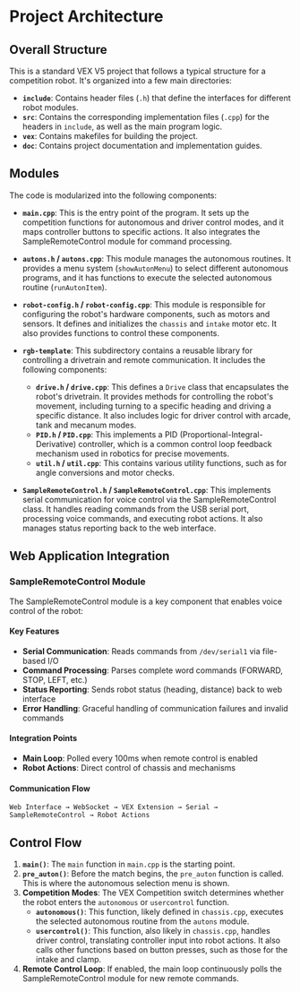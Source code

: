 # Project Architecture

## Overall Structure

This is a standard VEX V5 project that follows a typical structure for a competition robot. It's organized into a few main directories:

*   **`include`**: Contains header files (`.h`) that define the interfaces for different robot modules.
*   **`src`**: Contains the corresponding implementation files (`.cpp`) for the headers in `include`, as well as the main program logic.
*   **`vex`**: Contains makefiles for building the project.
*   **`doc`**: Contains project documentation and implementation guides.

## Modules

The code is modularized into the following components:

*   **`main.cpp`**: This is the entry point of the program. It sets up the competition functions for autonomous and driver control modes, and it maps controller buttons to specific actions. It also integrates the SampleRemoteControl module for command processing.

*   **`autons.h` / `autons.cpp`**: This module manages the autonomous routines. It provides a menu system (`showAutonMenu`) to select different autonomous programs, and it has functions to execute the selected autonomous routine (`runAutonItem`).

*   **`robot-config.h` / `robot-config.cpp`**: This module is responsible for configuring the robot's hardware components, such as motors and sensors. It defines and initializes the `chassis` and `intake` motor etc. It also provides functions to control these components.

*   **`rgb-template`**: This subdirectory contains a reusable library for controlling a drivetrain and remote communication. It includes the following components:
    *   **`drive.h` / `drive.cpp`**: This defines a `Drive` class that encapsulates the robot's drivetrain. It provides methods for controlling the robot's movement, including turning to a specific heading and driving a specific distance. It also includes logic for driver control with arcade, tank and mecanum modes.
    *   **`PID.h` / `PID.cpp`**: This implements a PID (Proportional-Integral-Derivative) controller, which is a common control loop feedback mechanism used in robotics for precise movements.
    *   **`util.h` / `util.cpp`**: This contains various utility functions, such as for angle conversions and motor checks.
*   **`SampleRemoteControl.h` / `SampleRemoteControl.cpp`**: This implements serial communication for voice control via the SampleRemoteControl class. It handles reading commands from the USB serial port, processing voice commands, and executing robot actions. It also manages status reporting back to the web interface.

## Web Application Integration

### SampleRemoteControl Module
The SampleRemoteControl module is a key component that enables voice control of the robot:

#### Key Features
- **Serial Communication**: Reads commands from `/dev/serial1` via file-based I/O
- **Command Processing**: Parses complete word commands (FORWARD, STOP, LEFT, etc.)
- **Status Reporting**: Sends robot status (heading, distance) back to web interface
- **Error Handling**: Graceful handling of communication failures and invalid commands

#### Integration Points
- **Main Loop**: Polled every 100ms when remote control is enabled
- **Robot Actions**: Direct control of chassis and mechanisms

#### Communication Flow
```
Web Interface → WebSocket → VEX Extension → Serial → SampleRemoteControl → Robot Actions
```

## Control Flow

1.  **`main()`**: The `main` function in `main.cpp` is the starting point.
2.  **`pre_auton()`**: Before the match begins, the `pre_auton` function is called. This is where the autonomous selection menu is shown.
3.  **Competition Modes**: The VEX Competition switch determines whether the robot enters the `autonomous` or `usercontrol` function.
    *   **`autonomous()`**: This function, likely defined in `chassis.cpp`, executes the selected autonomous routine from the `autons` module.
    *   **`usercontrol()`**: This function, also likely in `chassis.cpp`, handles driver control, translating controller input into robot actions. It also calls other functions based on button presses, such as those for the intake and clamp.
4.  **Remote Control Loop**: If enabled, the main loop continuously polls the SampleRemoteControl module for new remote commands.


